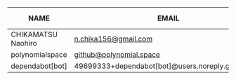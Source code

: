 |        NAME        |                       EMAIL                       | +(APPEND) | -(DELETE) |
|--------------------|---------------------------------------------------|-----------|-----------|
| CHIKAMATSU Naohiro | n.chika156@gmail.com                              |     20778 |      3271 |
| polynomialspace    | github@polynomial.space                           |       310 |       293 |
| dependabot[bot]    | 49699333+dependabot[bot]@users.noreply.github.com |         0 |         0 |
